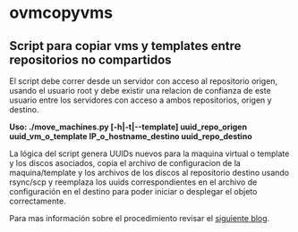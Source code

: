 # ovmcopyvms
## Script para copiar vms y templates entre repositorios no compartidos

El script debe correr desde un servidor con acceso al repositorio origen, usando el usuario root y debe existir una relacion de confianza de este usuario entre los servidores con acceso a ambos repositorios, origen y destino.

**Uso: ./move_machines.py [-h|-t|--template] uuid_repo_origen uuid_vm_o_template IP_o_hostname_destino uuid_repo_destino**

La lógica del script genera UUIDs nuevos para la maquina virtual o template y los discos asociados, copia el archivo de configuracion de la maquina/template y los archivos de los discos al repositorio destino usando rsync/scp y reemplaza los uuids correspondientes en el archivo de configuración en el destino para poder iniciar o desplegar el objeto correctamente.

Para mas información sobre el procedimiento revisar el [siguiente blog](https://ericsteed.wordpress.com/2015/09/15/copying-virtual-machines-between-repositories-in-oracle-vm-for-x8).

